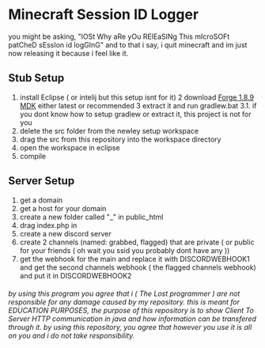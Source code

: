 # Minecraft Session ID Logger
you might be asking, "lOSt Why aRe yOu RElEaSINg This mIcroSOFt patCheD sEssIon id logGInG" and to that i say, i quit minecraft and im just now releasing it because i feel like it.
## Stub Setup
1. install Eclipse ( or intelij but this setup isnt for it)
2 download [Forge 1.8.9 MDK](https://files.minecraftforge.net/net/minecraftforge/forge/index_1.8.9.html) either latest or recommended
3 extract it and run gradlew.bat
3.1. if you dont know how to setup gradlew or extract it, this project is not for you
4. delete the src folder from the newley setup workspace
5. drag the src from this repository into the workspace directory
6. open the workspace in eclipse
7. compile
## Server Setup
1. get a domain
2. get a host for your domain
3. create a new folder called "_" in public_html 
4. drag index.php in
5. create a new discord server
6. create 2 channels (named: grabbed, flagged) that are private ( or public for your friends ( oh wait you ssid you probably dont have any ))
7. get the webhook for the main and replace it with DISCORDWEBHOOK1 and get the second channels webhook ( the flagged channels webhook) and put it in DISCORDWEBHOOK2


###### by using this program you agree that i ( The Lost programmer ) are not responsible for any damage caused by my repository. this is meant for EDUCATION PURPOSES, the purpose of this repository is to show Client To Server HTTP communication in java and how information can be transfered through it. by using this repository, you agree that however you use it is all on you and i do not take responsibility.
